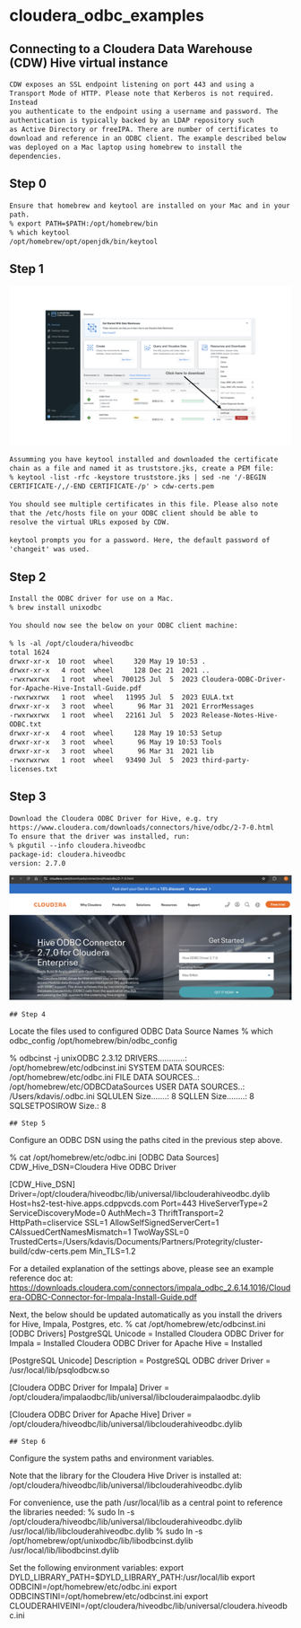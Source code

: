 # cloudera_odbc_examples

## Connecting to a Cloudera Data Warehouse (CDW) Hive virtual instance
```
CDW exposes an SSL endpoint listening on port 443 and using a Transport Mode of HTTP. Please note that Kerberos is not required. Instead 
you authenticate to the endpoint using a username and password. The authentication is typically backed by an LDAP repository such
as Active Directory or freeIPA. There are number of certificates to download and reference in an ODBC client. The example described below
was deployed on a Mac laptop using homebrew to install the dependencies.
```
## Step 0
```
Ensure that homebrew and keytool are installed on your Mac and in your path.
% export PATH=$PATH:/opt/homebrew/bin
% which keytool
/opt/homebrew/opt/openjdk/bin/keytool
```
## Step 1
![image](./images/download-cdw-hive-certs.001.png)
```
Assumming you have keytool installed and downloaded the certificate chain as a file and named it as truststore.jks, create a PEM file:
% keytool -list -rfc -keystore truststore.jks | sed -ne '/-BEGIN CERTIFICATE-/,/-END CERTIFICATE-/p' > cdw-certs.pem

You should see multiple certificates in this file. Please also note that the /etc/hosts file on your ODBC client should be able to
resolve the virtual URLs exposed by CDW.

keytool prompts you for a password. Here, the default password of 'changeit' was used.
```
## Step 2
```
Install the ODBC driver for use on a Mac.
% brew install unixodbc

You should now see the below on your ODBC client machine:

% ls -al /opt/cloudera/hiveodbc
total 1624
drwxr-xr-x  10 root  wheel     320 May 19 10:53 .
drwxr-xr-x   4 root  wheel     128 Dec 21  2021 ..
-rwxrwxrwx   1 root  wheel  700125 Jul  5  2023 Cloudera-ODBC-Driver-for-Apache-Hive-Install-Guide.pdf
-rwxrwxrwx   1 root  wheel   11995 Jul  5  2023 EULA.txt
drwxr-xr-x   3 root  wheel      96 Mar 31  2021 ErrorMessages
-rwxrwxrwx   1 root  wheel   22161 Jul  5  2023 Release-Notes-Hive-ODBC.txt
drwxr-xr-x   4 root  wheel     128 May 19 10:53 Setup
drwxr-xr-x   3 root  wheel      96 May 19 10:53 Tools
drwxr-xr-x   3 root  wheel      96 Mar 31  2021 lib 
-rwxrwxrwx   1 root  wheel   93490 Jul  5  2023 third-party-licenses.txt
```
## Step 3
```
Download the Cloudera ODBC Driver for Hive, e.g. try https://www.cloudera.com/downloads/connectors/hive/odbc/2-7-0.html
To ensure that the driver was installed, run:
% pkgutil --info cloudera.hiveodbc
package-id: cloudera.hiveodbc
version: 2.7.0
```
![image](./images/download-hive-odbc-driver.png)
```
## Step 4
```
Locate the files used to configured ODBC Data Source Names
% which odbc_config
/opt/homebrew/bin/odbc_config

% odbcinst -j
unixODBC 2.3.12
DRIVERS............: /opt/homebrew/etc/odbcinst.ini
SYSTEM DATA SOURCES: /opt/homebrew/etc/odbc.ini
FILE DATA SOURCES..: /opt/homebrew/etc/ODBCDataSources
USER DATA SOURCES..: /Users/kdavis/.odbc.ini
SQLULEN Size.......: 8
SQLLEN Size........: 8
SQLSETPOSIROW Size.: 8
```
## Step 5
```
Configure an ODBC DSN using the paths cited in the previous step above.

% cat /opt/homebrew/etc/odbc.ini
[ODBC Data Sources]
CDW_Hive_DSN=Cloudera Hive ODBC Driver

[CDW_Hive_DSN]
Driver=/opt/cloudera/hiveodbc/lib/universal/libclouderahiveodbc.dylib
Host=hs2-test-hive.apps.cdppvcds.com
Port=443
HiveServerType=2
ServiceDiscoveryMode=0
AuthMech=3
ThriftTransport=2
HttpPath=cliservice
SSL=1
AllowSelfSignedServerCert=1
CAIssuedCertNamesMismatch=1
TwoWaySSL=0
TrustedCerts=/Users/kdavis/Documents/Partners/Protegrity/cluster-build/cdw-certs.pem
Min_TLS=1.2

For a detailed explanation of the settings above, please see an example reference doc at:
https://downloads.cloudera.com/connectors/impala_odbc_2.6.14.1016/Cloudera-ODBC-Connector-for-Impala-Install-Guide.pdf

Next, the below should be updated automatically as you install the drivers for Hive, Impala, Postgres, etc.
% cat /opt/homebrew/etc/odbcinst.ini
[ODBC Drivers]
PostgreSQL Unicode                   = Installed
Cloudera ODBC Driver for Impala      = Installed
Cloudera ODBC Driver for Apache Hive = Installed

[PostgreSQL Unicode]
Description = PostgreSQL ODBC driver
Driver      = /usr/local/lib/psqlodbcw.so

[Cloudera ODBC Driver for Impala]
Driver = /opt/cloudera/impalaodbc/lib/universal/libclouderaimpalaodbc.dylib

[Cloudera ODBC Driver for Apache Hive]
Driver = /opt/cloudera/hiveodbc/lib/universal/libclouderahiveodbc.dylib
```
## Step 6
```
Configure the system paths and environment variables.

Note that the library for the Cloudera Hive Driver is installed at:
/opt/cloudera/hiveodbc/lib/universal/libclouderahiveodbc.dylib

For convenience, use the path /usr/local/lib as a central point to reference the libraries needed:
% sudo ln -s /opt/cloudera/hiveodbc/lib/universal/libclouderahiveodbc.dylib /usr/local/lib/libclouderahiveodbc.dylib
% sudo ln -s /opt/homebrew/opt/unixodbc/lib/libodbcinst.dylib /usr/local/lib/libodbcinst.dylib

Set the following environment variables:
export DYLD_LIBRARY_PATH=$DYLD_LIBRARY_PATH:/usr/local/lib
export ODBCINI=/opt/homebrew/etc/odbc.ini
export ODBCINSTINI=/opt/homebrew/etc/odbcinst.ini
export CLOUDERAHIVEINI=/opt/cloudera/hiveodbc/lib/universal/cloudera.hiveodbc.ini
```




